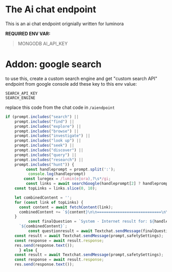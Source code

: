 # The Ai chat endpoint 
This is an ai chat endpoint orignially written for luminora

**REQUIRED ENV VAR:**
> MONGODB
> AI_API_KEY



# Addon: google search
to use this, create a custom search engine and get "custom search API" endpoint from google console
add these key to this env value:
```
SEARCH_API_KEY
SEARCH_ENGINE
```
replace this code from the chat code in `/aiendpoint`
```js
if (prompt.includes("search") || 
    prompt.includes("find") || 
    prompt.includes("explore") || 
    prompt.includes("browse") || 
    prompt.includes("investigate") || 
    prompt.includes("look up") || 
    prompt.includes("seek") || 
    prompt.includes("discover") || 
    prompt.includes("query") || 
    prompt.includes("research") || 
    prompt.includes("hunt")) {
		 const handleprompt = prompt.split(':');
		  console.log(handleprompt)
		const luregex = /lumin(e|ora),?\s*/gi;
		 const links = await searchGoogle(handleprompt[2] ? handleprompt[2].replace(luregex, '').trim() : '');
    const topLinks = links.slice(0, 10);

    let combinedContent = '';
    for (const link of topLinks) {
      const content = await fetchContent(link);
      combinedContent += `${content}\n\n============================\n\n`;
    }
		  const finalQuestion = `System - Internet result for: ${handleprompt[2] ? handleprompt[2].replace(luregex, '').trim() : ''}\n\n` +
      `${combinedContent}`;
		  const questionresult = await Textchat.sendMessage(finalQuestion,safetySettings);
	const result = await Textchat.sendMessage(prompt,safetySettings);
 	const response = await result.response;
 	res.send(response.text());
	  } else {
 	const result = await Textchat.sendMessage(prompt,safetySettings);
  	const response = await result.response;
  	res.send(response.text());
```
